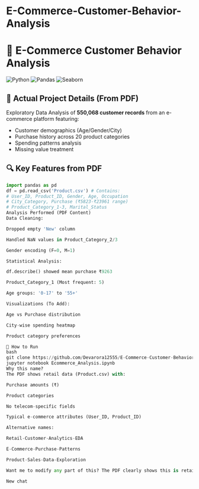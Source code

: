 # E-Commerce-Customer-Behavior-Analysis
# 🛒 E-Commerce Customer Behavior Analysis

![Python](https://img.shields.io/badge/Python-3.8%2B-blue)
![Pandas](https://img.shields.io/badge/Pandas-1.3.0-red)
![Seaborn](https://img.shields.io/badge/Seaborn-0.11.0-lightblue)

## 📌 Actual Project Details (From PDF)
Exploratory Data Analysis of **550,068 customer records** from an e-commerce platform featuring:

- Customer demographics (Age/Gender/City)
- Purchase history across 20 product categories 
- Spending patterns analysis
- Missing value treatment

## 🔍 Key Features from PDF
```python
import pandas as pd
df = pd.read_csv('Product.csv') # Contains:
# User_ID, Product_ID, Gender, Age, Occupation
# City_Category, Purchase (₹5823-₹23961 range)
# Product_Category_1-3, Marital_Status
Analysis Performed (PDF Content)
Data Cleaning:

Dropped empty 'New' column

Handled NaN values in Product_Category_2/3

Gender encoding (F=0, M=1)

Statistical Analysis:

df.describe() showed mean purchase ₹9263

Product_Category_1 (Most frequent: 5)

Age groups: '0-17' to '55+'

Visualizations (To Add):

Age vs Purchase distribution

City-wise spending heatmap

Product category preferences

🚀 How to Run
bash
git clone https://github.com/Devarora12555/E-Commerce-Customer-Behavior-EDA.git
jupyter notebook Ecommerce_Analysis.ipynb
Why this name?
The PDF shows retail data (Product.csv) with:

Purchase amounts (₹)

Product categories

No telecom-specific fields

Typical e-commerce attributes (User_ID, Product_ID)

Alternative names:

Retail-Customer-Analytics-EDA

E-Commerce-Purchase-Patterns

Product-Sales-Data-Exploration

Want me to modify any part of this? The PDF clearly shows this is retail/e-commerce data analysis, not telecom. 😊

New chat
